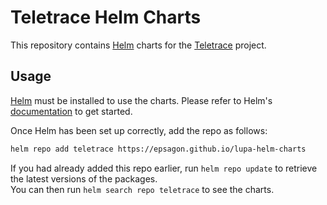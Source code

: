 # Teletrace Helm Charts

This repository contains [Helm](https://helm.sh) charts for the [Teletrace](https://github.com/epsagon/lupa) project.

## Usage

[Helm](https://helm.sh) must be installed to use the charts.
Please refer to Helm's [documentation](https://helm.sh/docs) to get started.

Once Helm has been set up correctly, add the repo as follows:

```sh
helm repo add teletrace https://epsagon.github.io/lupa-helm-charts
```

If you had already added this repo earlier, run `helm repo update` to retrieve
the latest versions of the packages.\
You can then run `helm search repo teletrace` to see the charts.
